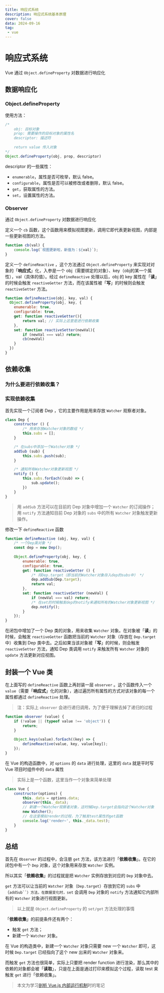 ```yaml
---
title: 响应式系统
description: 响应式系统基本原理
cover: false
data: 2024-09-16
tag:
 - vue
---
```


# 响应式系统

Vue 通过 `Object.defineProperty` 对数据进行响应化

## 数据响应化

### Object.defineProperty

使用方法：
```js
/*
    obj: 目标对象
    prop: 需要操作的目标对象的属性名
    descriptor: 描述符
    
    return value 传入对象
*/
Object.defineProperty(obj, prop, descriptor)
```

descriptor 的一些属性：
- `enumerable`，属性是否可枚举，默认 false。
- `configurable`，属性是否可以被修改或者删除，默认 false。
- `get`，获取属性的方法。
- `set`，设置属性的方法。

### Observer

通过 `Object.defineProperty` 对数据进行响应化

定义一个 `cb` 函数，这个函数用来模拟视图更新，调用它即代表更新视图，内部是一些更新视图的方法。
```js
function cb(val) {
    console.log(`视图更新啦，新值为：${val}`);
}
```

定义一个 `defineReactive` ，这个方法通过 `Object.defineProperty` 来实现对对象的「**响应式**」化，入参是一个 obj（需要绑定的对象）、key（obj的某一个属性），val（具体的值）。经过 `defineReactive` 处理以后，obj 的 key 属性在「**读**」的时候会触发 `reactiveGetter` 方法，而在该属性被「**写**」的时候则会触发 `reactiveSetter` 方法。

```js
function defineReactive(obj, key, val) {
  Object.defineProperty(obj, key, {
    enumerable: true,
    configurable: true,
    get: function reactiveGetter(){
        return val; // 实际上这里是进行依赖收集
    },
    set: function reactiveSetter(newVal){
        if (newVal === val) return;
        cb(newVal)
    }
  })
}
```

## 依赖收集

### 为什么要进行依赖收集？

### 实现依赖收集

首先实现一个订阅者 Dep ，它的主要作用是用来存放 `Watcher` 观察者对象。
```js
class Dep {
    constructor () {
        /* 用来存放Watcher对象的数组 */
        this.subs = [];
    }

    /* 在subs中添加一个Watcher对象 */
    addSub (sub) {
        this.subs.push(sub);
    }

    /* 通知所有Watcher对象更新视图 */
    notify () {
        this.subs.forEach((sub) => {
            sub.update();
        })
    }
}
```
> 用 `addSub` 方法可以在目前的 Dep 对象中增加一个 `Watcher` 的订阅操作；
> 用 `notify` 方法通知目前 Dep 对象的 `subs` 中的所有 `Watcher` 对象触发更新操作。

修改一下 `defineReactive` 函数
```js
function defineReactive (obj, key, val) {
    /* 一个Dep类对象 */
    const dep = new Dep();
    
    Object.defineProperty(obj, key, {
        enumerable: true,
        configurable: true,
        get: function reactiveGetter () {
            /* 将Dep.target（即当前的Watcher对象存入dep的subs中） */
            dep.addSub(Dep.target);
            return val;         
        },
        set: function reactiveSetter (newVal) {
            if (newVal === val) return;
            /* 在set的时候触发dep的notify来通知所有的Watcher对象更新视图 */
            dep.notify();
        }
    });
}
```
在闭包中增加了一个 Dep 类的对象，用来收集 `Watcher` 对象。在对象被「**读**」的时候，会触发 `reactiveGetter` 函数把当前的 `Watcher` 对象（存放在 `Dep.target` 中）收集到 Dep 类中去。之后如果当该对象被「**写**」的时候，则会触发 `reactiveSetter` 方法，通知 Dep 类调用 `notify` 来触发所有 `Watcher` 对象的 `update` 方法更新对应视图。

## 封装一个 Vue 类

在上面写的 `defineReactive` 函数上再封装一层 `observer` 。这个函数传入一个 `value`（需要「**响应式**」化的对象），通过遍历所有属性的方式对该对象的每一个属性都通过 `defineReactive` 处理。
> 注：实际上 `observer` 会进行递归调用，为了便于理解去掉了递归的过程

```js
function observer (value) {
    if (!value || (typeof value !== 'object')) {
        return;
    }
    
    Object.keys(value).forEach((key) => {
        defineReactive(value, key, value[key]);
    });
}
```

在 Vue 的构造函数中，对 `options` 的 `data` 进行处理，这里的 `data` 就是平时写 Vue 项目时组件中的 `data` 属性
> 实际上是一个函数，这里当作一个对象来简单处理

```js
class Vue {
    constructor(options) {
        this._data = options.data;
        observer(this._data);
        // 新建一个Watcher观察者对象，这时候Dep.target会指向这个Watcher对象
        new Watcher();
        // 在这里模拟render的过程，为了触发test属性的get函数
        console.log('render~', this._data.test);
    }
}
```

## 总结

首先在 `Observer` 的过程中，会注册 `get` 方法，该方法进行「**依赖收集**」。在它的闭包中有一个 `Dep` 对象，这个对象用来存放 `Watcher` 实例。

所以其实「**依赖收集**」的过程就是把 `Watcher` 实例存放到对应的 `Dep` 对象中去。

`get` 方法可以让当前的 `Watcher` 对象（`Dep.target`）存放到它的 `subs` 中（`addSub``）方法，在数据变化时，set` 会调用 `Dep` 对象的 `notify` 方法通知它内部所有的 `Watcher` 对象进行视图更新。
> 以上就是 `Object.defineProperty` 的 `set/get` 方法处理的事情

「**依赖收集**」的前提条件还有两个：
- 触发 `get` 方法；
- 新建一个 `Watcher` 对象。

在 Vue 的构造类中，新建一个 `Watcher` 对象只需要 new 一个 `Watcher` 即可，这时候 `Dep.target` 已经指向了这个 new 出来的 `Watcher` 对象来。

而触发 `get` 方法也很简单，实际上只要把 render function 进行渲染，那么其中的依赖的对象都会被「**读取**」，只是在上面是通过打印来模拟这个过程，读取 test 来触发 `get` 进行「依赖收集」。

> 本文为学习[剖析 Vue.js 内部运行机制](https://juejin.cn/book/6844733705089449991)时的笔记

